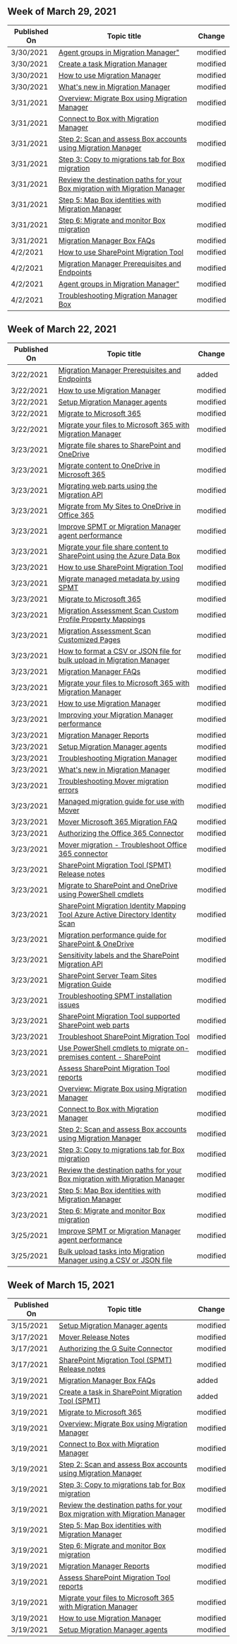 <!-- This file is generated automatically each week. Changes made to this file will be overwritten.-->



## Week of March 29, 2021


| Published On |Topic title | Change |
|------|------------|--------|
| 3/30/2021 | [Agent groups in Migration Manager"](/SharepointMigration/mm-agent-targeting) | modified |
| 3/30/2021 | [Create a task Migration Manager](/SharepointMigration/mm-create-task) | modified |
| 3/30/2021 | [How to use Migration Manager](/SharepointMigration/mm-how-to-use) | modified |
| 3/30/2021 | [What's new in Migration Manager](/SharepointMigration/mm-whats-new) | modified |
| 3/31/2021 | [Overview: Migrate Box using Migration Manager](/SharepointMigration/mm-box-overview) | modified |
| 3/31/2021 | [Connect to Box with Migration Manager](/SharepointMigration/mm-box-step1-connect) | modified |
| 3/31/2021 | [Step 2: Scan and assess Box accounts using Migration Manager](/SharepointMigration/mm-box-step2-scan-assess) | modified |
| 3/31/2021 | [Step 3: Copy to migrations tab for Box migration](/SharepointMigration/mm-box-step3-copy-to-migrations) | modified |
| 3/31/2021 | [Review the destination paths for your Box migration with Migration Manager](/SharepointMigration/mm-box-step4-review-destinations) | modified |
| 3/31/2021 | [Step 5: Map Box identities with Migration Manager](/SharepointMigration/mm-box-step5-map-identities) | modified |
| 3/31/2021 | [Step 6: Migrate and monitor Box migration](/SharepointMigration/mm-box-step6-migrate-monitor) | modified |
| 3/31/2021 | [Migration Manager Box FAQs](/SharepointMigration/mm-faqs-box) | modified |
| 4/2/2021 | [How to use SharePoint Migration Tool](/SharepointMigration/how-to-use-the-sharepoint-migration-tool) | modified |
| 4/2/2021 | [Migration Manager Prerequisites and Endpoints](/SharepointMigration/mm-prerequisites) | modified |
| 4/2/2021 | [Agent groups in Migration Manager"](/SharepointMigration/mm-agent-targeting) | modified |
| 4/2/2021 | [Troubleshooting Migration Manager Box](/SharepointMigration/mm-box-troubleshooting) | modified |


## Week of March 22, 2021


| Published On |Topic title | Change |
|------|------------|--------|
| 3/22/2021 | [Migration Manager Prerequisites and Endpoints](/SharepointMigration/mm-prerequisites) | added |
| 3/22/2021 | [How to use Migration Manager](/SharepointMigration/mm-how-to-use) | modified |
| 3/22/2021 | [Setup Migration Manager agents](/SharepointMigration/mm-setup-clients) | modified |
| 3/22/2021 | [Migrate to Microsoft 365](/SharepointMigration/migrate-to-sharepoint-online) | modified |
| 3/22/2021 | [Migrate your files to Microsoft 365 with Migration Manager](/SharepointMigration/mm-get-started) | modified |
| 3/23/2021 | [Migrate file shares to SharePoint and OneDrive](/SharepointMigration/fileshare-to-odsp-migration-guide) | modified |
| 3/23/2021 | [Migrate content to OneDrive in Microsoft 365](/SharepointMigration/migrating-content-to-onedrive-for-business) | modified |
| 3/23/2021 | [Migrating web parts using the Migration API](/SharepointMigration/migration-web-parts-migrationapi) | modified |
| 3/23/2021 | [Migrate from My Sites to OneDrive in Office 365](/SharepointMigration/mysites-to-onedrive-migration-guide) | modified |
| 3/23/2021 | [Improve SPMT or Migration Manager agent performance](/SharepointMigration/spmt-performance-guidance) | modified |
| 3/23/2021 | [Migrate your file share content to SharePoint using the Azure Data Box](/SharepointMigration/how-to-migrate-file-share-content-to-spo-using-azuredatabox) | modified |
| 3/23/2021 | [How to use SharePoint Migration Tool](/SharepointMigration/how-to-use-the-sharepoint-migration-tool) | modified |
| 3/23/2021 | [Migrate managed metadata by using SPMT](/SharepointMigration/managed-metadata-migration) | modified |
| 3/23/2021 | [Migrate to Microsoft 365](/SharepointMigration/migrate-to-sharepoint-online) | modified |
| 3/23/2021 | [Migration Assessment Scan Custom Profile Property Mappings](/SharepointMigration/migration-assessment-scan-custom-profile-property-mappings) | modified |
| 3/23/2021 | [Migration Assessment Scan Customized Pages](/SharepointMigration/migration-assessment-scan-customized-pages) | modified |
| 3/23/2021 | [How to format a CSV or JSON file for bulk upload in Migration Manager](/SharepointMigration/mm-bulk-upload-format-csv-json) | modified |
| 3/23/2021 | [Migration Manager FAQs](/SharepointMigration/mm-faqs) | modified |
| 3/23/2021 | [Migrate your files to Microsoft 365 with Migration Manager](/SharepointMigration/mm-get-started) | modified |
| 3/23/2021 | [How to use Migration Manager](/SharepointMigration/mm-how-to-use) | modified |
| 3/23/2021 | [Improving your Migration Manager performance](/SharepointMigration/mm-performance) | modified |
| 3/23/2021 | [Migration Manager Reports](/SharepointMigration/mm-reports) | modified |
| 3/23/2021 | [Setup Migration Manager agents](/SharepointMigration/mm-setup-clients) | modified |
| 3/23/2021 | [Troubleshooting Migration Manager](/SharepointMigration/mm-troubleshoot) | modified |
| 3/23/2021 | [What's new in Migration Manager](/SharepointMigration/mm-whats-new) | modified |
| 3/23/2021 | [Troubleshooting Mover migration errors](/SharepointMigration/mover-error-faq) | modified |
| 3/23/2021 | [Managed migration guide for use with Mover](/SharepointMigration/mover-managed-migration-guide) | modified |
| 3/23/2021 | [Mover Microsoft 365 Migration FAQ](/SharepointMigration/mover-microsoft-365-faq) | modified |
| 3/23/2021 | [Authorizing the Office 365 Connector](/SharepointMigration/mover-o365) | modified |
| 3/23/2021 | [Mover migration - Troubleshoot Office 365 connector](/SharepointMigration/mover-troubleshoot-m365-connector) | modified |
| 3/23/2021 | [SharePoint Migration Tool (SPMT) Release notes](/SharepointMigration/new-and-improved-features-in-the-sharepoint-migration-tool) | modified |
| 3/23/2021 | [Migrate to SharePoint and OneDrive using PowerShell cmdlets](/SharepointMigration/overview-spmt-ps-cmdlets) | modified |
| 3/23/2021 | [SharePoint Migration Identity Mapping Tool Azure Active Directory Identity Scan](/SharepointMigration/sharepoint-migration-identity-mapping-tool-azure-active-directory-identity-scan) | modified |
| 3/23/2021 | [Migration performance guide for SharePoint & OneDrive](/SharepointMigration/sharepoint-online-and-onedrive-migration-speed) | modified |
| 3/23/2021 | [Sensitivity labels and the SharePoint Migration API](/SharepointMigration/sp-migration-api-and-sensitivity-labels) | modified |
| 3/23/2021 | [SharePoint Server Team Sites Migration Guide](/SharepointMigration/sp-teams-sites-migration-guide) | modified |
| 3/23/2021 | [Troubleshooting SPMT installation issues](/SharepointMigration/spmt-install-issues) | modified |
| 3/23/2021 | [SharePoint Migration Tool supported SharePoint web parts](/SharepointMigration/spmt-supported-webparts) | modified |
| 3/23/2021 | [Troubleshoot SharePoint Migration Tool](/SharepointMigration/troubleshooting-common-spmt-issues) | modified |
| 3/23/2021 | [Use PowerShell cmdlets to migrate on-premises content - SharePoint](/SharepointMigration/upload-on-premises-content-to-sharepoint-online-using-powershell-cmdlets) | modified |
| 3/23/2021 | [Assess SharePoint Migration Tool reports](/SharepointMigration/using-the-sharepoint-migration-tool-reports) | modified |
| 3/23/2021 | [Overview: Migrate Box using Migration Manager](/SharepointMigration/mm-box-overview) | modified |
| 3/23/2021 | [Connect to Box with Migration Manager](/SharepointMigration/mm-box-step1-connect) | modified |
| 3/23/2021 | [Step 2: Scan and assess Box accounts using Migration Manager](/SharepointMigration/mm-box-step2-scan-assess) | modified |
| 3/23/2021 | [Step 3: Copy to migrations tab for Box migration](/SharepointMigration/mm-box-step3-copy-to-migrations) | modified |
| 3/23/2021 | [Review the destination paths for your Box migration with Migration Manager](/SharepointMigration/mm-box-step4-review-destinations) | modified |
| 3/23/2021 | [Step 5: Map Box identities with Migration Manager](/SharepointMigration/mm-box-step5-map-identities) | modified |
| 3/23/2021 | [Step 6: Migrate and monitor Box migration](/SharepointMigration/mm-box-step6-migrate-monitor) | modified |
| 3/25/2021 | [Improve SPMT or Migration Manager agent performance](/SharepointMigration/spmt-performance-guidance) | modified |
| 3/25/2021 | [Bulk upload tasks into Migration Manager using a CSV or JSON file](/SharepointMigration/mm-bulk-upload-format-csv-json) | modified |


## Week of March 15, 2021


| Published On |Topic title | Change |
|------|------------|--------|
| 3/15/2021 | [Setup Migration Manager agents](/SharepointMigration/mm-setup-clients) | modified |
| 3/17/2021 | [Mover Release Notes](/SharepointMigration/mover-release-notes) | modified |
| 3/17/2021 | [Authorizing the G Suite Connector](/SharepointMigration/mover-gsuite) | modified |
| 3/17/2021 | [SharePoint Migration Tool (SPMT) Release notes](/SharepointMigration/new-and-improved-features-in-the-sharepoint-migration-tool) | modified |
| 3/19/2021 | [Migration Manager Box FAQs](/SharepointMigration/mm-faqs-box) | added |
| 3/19/2021 | [Create a task in SharePoint Migration Tool (SPMT)](/SharepointMigration/spmt-create-task) | added |
| 3/19/2021 | [Migrate to Microsoft 365](/SharepointMigration/migrate-to-sharepoint-online) | modified |
| 3/19/2021 | [Overview: Migrate Box using Migration Manager](/SharepointMigration/mm-box-overview) | modified |
| 3/19/2021 | [Connect to Box with Migration Manager](/SharepointMigration/mm-box-step1-connect) | modified |
| 3/19/2021 | [Step 2: Scan and assess Box accounts using Migration Manager](/SharepointMigration/mm-box-step2-scan-assess) | modified |
| 3/19/2021 | [Step 3: Copy to migrations tab for Box migration](/SharepointMigration/mm-box-step3-copy-to-migrations) | modified |
| 3/19/2021 | [Review the destination paths for your Box migration with Migration Manager](/SharepointMigration/mm-box-step4-review-destinations) | modified |
| 3/19/2021 | [Step 5: Map Box identities with Migration Manager](/SharepointMigration/mm-box-step5-map-identities) | modified |
| 3/19/2021 | [Step 6: Migrate and monitor Box migration](/SharepointMigration/mm-box-step6-migrate-monitor) | modified |
| 3/19/2021 | [Migration Manager Reports](/SharepointMigration/mm-reports) | modified |
| 3/19/2021 | [Assess SharePoint Migration Tool reports](/SharepointMigration/using-the-sharepoint-migration-tool-reports) | modified |
| 3/19/2021 | [Migrate your files to Microsoft 365 with Migration Manager](/SharepointMigration/mm-get-started) | modified |
| 3/19/2021 | [How to use Migration Manager](/SharepointMigration/mm-how-to-use) | modified |
| 3/19/2021 | [Setup Migration Manager agents](/SharepointMigration/mm-setup-clients) | modified |
